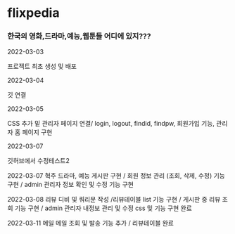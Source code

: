 # flixpedia

### 한국의 영화,드라마,예능,웹툰들 어디에 있지???



2022-03-03

프로젝트 최초 생성 및 배포



2022-03-04

깃 연결

2022-03-05

CSS 추가 밑 관리자 페이지 연결/ login, logout, findid, findpw, 회원가입 기능,  관리자 홈 페이지 구현 

2022-03-07

깃허브에서 수정테스트2

2022-03-07 혁주
드라마, 예능 게시판 구현 / 회원 정보 관리 (조회, 삭제, 수정) 기능 구현 / admin 관리자 정보 확인 및 수정 기능 구현

2022-03-08
리뷰 디비 및 쿼리문 작성 /리뷰테이블 list 기능 구현 / 게시판 중 리뷰 조회 기능 구현 / admin 관리자 내정보 관리 및 수정 css 및 기능 구현 완료

2022-03-11
메일 메일 조회 및 발송 기능 추가 / 리뷰테이블 완료